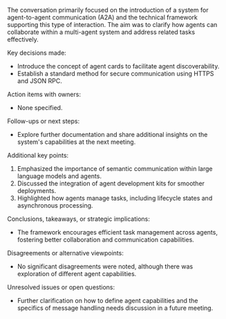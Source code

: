 The conversation primarily focused on the introduction of a system for agent-to-agent communication (A2A) and the technical framework supporting this type of interaction. The aim was to clarify how agents can collaborate within a multi-agent system and address related tasks effectively.

Key decisions made:

- Introduce the concept of agent cards to facilitate agent discoverability.
- Establish a standard method for secure communication using HTTPS and JSON RPC.

Action items with owners:

- None specified.

Follow-ups or next steps:

- Explore further documentation and share additional insights on the system's capabilities at the next meeting.

Additional key points:

1. Emphasized the importance of semantic communication within large language models and agents.
2. Discussed the integration of agent development kits for smoother deployments.
3. Highlighted how agents manage tasks, including lifecycle states and asynchronous processing.

Conclusions, takeaways, or strategic implications:

- The framework encourages efficient task management across agents, fostering better collaboration and communication capabilities.

Disagreements or alternative viewpoints:

- No significant disagreements were noted, although there was exploration of different agent capabilities.

Unresolved issues or open questions:

- Further clarification on how to define agent capabilities and the specifics of message handling needs discussion in a future meeting.
  
  